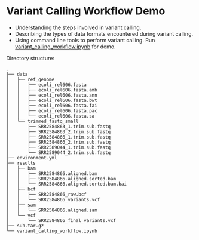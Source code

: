 # Variant Calling Workflow Demo

- Understanding the steps involved in variant calling.
- Describing the types of data formats encountered during variant calling.
- Using command line tools to perform variant calling. Run [variant_calling_workflow.ipynb](https://github.com/roshni-b/variant-calling/blob/main/variant_calling_workflow.ipynb) for demo.


Directory structure:
```
.
├── data
│   ├── ref_genome
│   │   ├── ecoli_rel606.fasta
│   │   ├── ecoli_rel606.fasta.amb
│   │   ├── ecoli_rel606.fasta.ann
│   │   ├── ecoli_rel606.fasta.bwt
│   │   ├── ecoli_rel606.fasta.fai
│   │   ├── ecoli_rel606.fasta.pac
│   │   └── ecoli_rel606.fasta.sa
│   └── trimmed_fastq_small
│       ├── SRR2584863_1.trim.sub.fastq
│       ├── SRR2584863_2.trim.sub.fastq
│       ├── SRR2584866_1.trim.sub.fastq
│       ├── SRR2584866_2.trim.sub.fastq
│       ├── SRR2589044_1.trim.sub.fastq
│       └── SRR2589044_2.trim.sub.fastq
├── environment.yml
├── results
│   ├── bam
│   │   ├── SRR2584866.aligned.bam
│   │   ├── SRR2584866.aligned.sorted.bam
│   │   └── SRR2584866.aligned.sorted.bam.bai
│   ├── bcf
│   │   ├── SRR2584866_raw.bcf
│   │   └── SRR2584866_variants.vcf
│   ├── sam
│   │   └── SRR2584866.aligned.sam
│   └── vcf
│       └── SRR2584866_final_variants.vcf
├── sub.tar.gz
└── variant_calling_workflow.ipynb
```